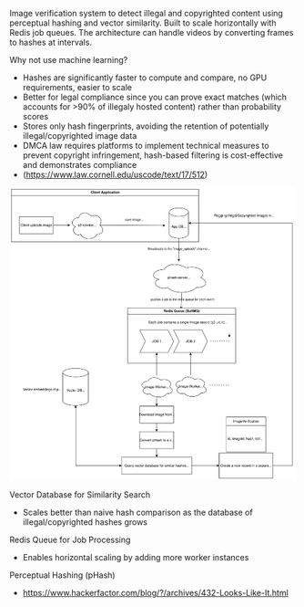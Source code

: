 Image verification system to detect illegal and copyrighted content using perceptual hashing and vector similarity. 
Built to scale horizontally with Redis job queues. 
The architecture can handle videos by converting frames to hashes at intervals.


Why not use machine learning?

- Hashes are significantly faster to compute and compare, no GPU requirements, easier to scale
- Better for legal compliance since you can prove exact matches (which accounts for >90% of illegaly hosted content) rather than probability scores
- Stores only hash fingerprints, avoiding the retention of potentially illegal/copyrighted image data
- DMCA law requires platforms to implement technical measures to prevent copyright infringement, hash-based filtering is cost-effective and demonstrates compliance
- (https://www.law.cornell.edu/uscode/text/17/512)

<img src="docs/phash-architecture.svg" alt="Phash System Architecture" width="800"/>

Vector Database for Similarity Search

- Scales better than naive hash comparison as the database of illegal/copyrighted hashes grows

Redis Queue for Job Processing

- Enables horizontal scaling by adding more worker instances

Perceptual Hashing (pHash)

- https://www.hackerfactor.com/blog/?/archives/432-Looks-Like-It.html
